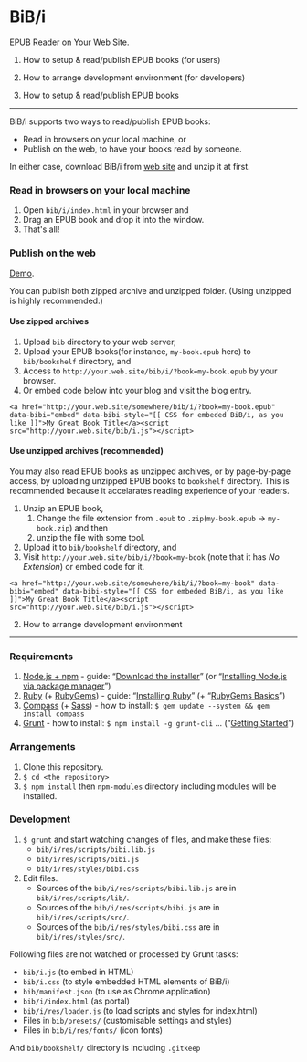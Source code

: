 BiB/i
================================================================================================================================

EPUB Reader on Your Web Site.

1. How to setup & read/publish EPUB books (for users)
2. How to arrange development environment (for developers)




1. How to setup & read/publish EPUB books
--------------------------------------------------------------------------------------------------------------------------------

BiB/i supports two ways to read/publish EPUB books:

* Read in browsers on your local machine, or
* Publish on the web, to have your books read by someone.

In either case, download BiB/i from [web site](http://sarasa.la/bib/i/#download) and unzip it at first.



### Read in browsers on your local machine

1. Open `bib/i/index.html` in your browser and
2. Drag an EPUB book and drop it into the window.
3. That's all!



### Publish on the web

[Demo](http://sarasa.la/bib/i/#demo).

You can publish both zipped archive and unzipped folder.
(Using unzipped is highly recommended.)


#### Use zipped archives

1. Upload `bib` directory to your web server,
2. Upload your EPUB books(for instance, `my-book.epub` here) to `bib/bookshelf` directory, and
3. Access to `http://your.web.site/bib/i/?book=my-book.epub` by your browser.
4. Or embed code below into your blog and visit the blog entry.

```
<a href="http://your.web.site/somewhere/bib/i/?book=my-book.epub" data-bibi="embed" data-bibi-style="[[ CSS for embeded BiB/i, as you like ]]">My Great Book Title</a><script src="http://your.web.site/bib/i.js"></script>
```


#### Use unzipped archives (recommended)

You may also read EPUB books as unzipped archives, or by page-by-page access, by uploading unzipped EPUB books to `bookshelf` directory.
This is recommended because it accelarates reading experience of your readers.

1. Unzip an EPUB book,
    1. Change the file extension from `.epub` to `.zip`(`my-book.epub` -> `my-book.zip`) and then
    2. unzip the file with some tool.
2. Upload it to `bib/bookshelf` directory, and
3. Visit `http://your.web.site/bib/i/?book=my-book` (note that it has *No Extension*) or embed code for it.

```
<a href="http://your.web.site/somewhere/bib/i/?book=my-book" data-bibi="embed" data-bibi-style="[[ CSS for embeded BiB/i, as you like ]]">My Great Book Title</a><script src="http://your.web.site/bib/i.js"></script>
```




2. How to arrange development environment
--------------------------------------------------------------------------------------------------------------------------------


### Requirements

1. [Node.js + npm](http://nodejs.org/) - guide: “[Download the installer](http://nodejs.org/download/)” (or “[Installing Node.js via package manager](https://github.com/joyent/node/wiki/Installing-Node.js-via-package-manager)”)
2. [Ruby](https://www.ruby-lang.org/) (+ [RubyGems](http://guides.rubygems.org/)) - guide: “[Installing Ruby](https://www.ruby-lang.org/en/installation/)” (+ “[RubyGems Basics](http://guides.rubygems.org/rubygems-basics/)”)
3. [Compass](http://compass-style.org/) (+ [Sass](http://sass-lang.com/)) - how to install: `$ gem update --system && gem install compass`
4. [Grunt](http://gruntjs.com/) - how to install: `$ npm install -g grunt-cli` ... (“[Getting Started](http://gruntjs.com/getting-started)”)


### Arrangements

1. Clone this repository.
2. `$ cd <the repository>`
4. `$ npm install` then `npm-modules` directory including modules will be installed.


### Development

1. `$ grunt` and start watching changes of files, and make these files:
    * `bib/i/res/scripts/bibi.lib.js`
    * `bib/i/res/scripts/bibi.js`
    * `bib/i/res/styles/bibi.css`
2. Edit files.
    * Sources of the `bib/i/res/scripts/bibi.lib.js` are in `bib/i/res/scripts/lib/`.
    * Sources of the `bib/i/res/scripts/bibi.js` are in `bib/i/res/scripts/src/`.
    * Sources of the `bib/i/res/styles/bibi.css` are in `bib/i/res/styles/src/`.

Following files are not watched or processed by Grunt tasks:

* `bib/i.js` (to embed in HTML)
* `bib/i.css` (to style embedded HTML elements of BiB/i)
* `bib/manifest.json` (to use as Chrome application)
* `bib/i/index.html` (as portal)
* `bib/i/res/loader.js` (to load scripts and styles for index.html)
* Files in `bib/presets/` (customisable settings and styles)
* Files in `bib/i/res/fonts/` (icon fonts)

And `bib/bookshelf/` directory is including `.gitkeep`



